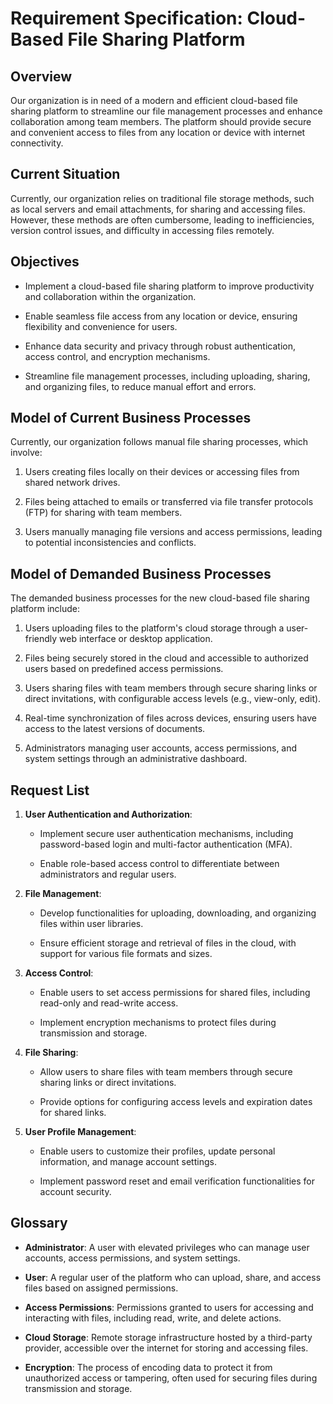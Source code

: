 Requirement Specification: Cloud-Based File Sharing Platform
============================================================

Overview
--------

Our organization is in need of a modern and efficient cloud-based file sharing platform to streamline our file management processes and enhance collaboration among team members. The platform should provide secure and convenient access to files from any location or device with internet connectivity.

Current Situation
-----------------

Currently, our organization relies on traditional file storage methods, such as local servers and email attachments, for sharing and accessing files. However, these methods are often cumbersome, leading to inefficiencies, version control issues, and difficulty in accessing files remotely.

Objectives
----------

*   Implement a cloud-based file sharing platform to improve productivity and collaboration within the organization.
    
*   Enable seamless file access from any location or device, ensuring flexibility and convenience for users.
    
*   Enhance data security and privacy through robust authentication, access control, and encryption mechanisms.
    
*   Streamline file management processes, including uploading, sharing, and organizing files, to reduce manual effort and errors.
    

Model of Current Business Processes
-----------------------------------

Currently, our organization follows manual file sharing processes, which involve:

1.  Users creating files locally on their devices or accessing files from shared network drives.
    
2.  Files being attached to emails or transferred via file transfer protocols (FTP) for sharing with team members.
    
3.  Users manually managing file versions and access permissions, leading to potential inconsistencies and conflicts.
    

Model of Demanded Business Processes
------------------------------------

The demanded business processes for the new cloud-based file sharing platform include:

1.  Users uploading files to the platform's cloud storage through a user-friendly web interface or desktop application.
    
2.  Files being securely stored in the cloud and accessible to authorized users based on predefined access permissions.
    
3.  Users sharing files with team members through secure sharing links or direct invitations, with configurable access levels (e.g., view-only, edit).
    
4.  Real-time synchronization of files across devices, ensuring users have access to the latest versions of documents.
    
5.  Administrators managing user accounts, access permissions, and system settings through an administrative dashboard.
    

Request List
------------

1.  **User Authentication and Authorization**:
    
    *   Implement secure user authentication mechanisms, including password-based login and multi-factor authentication (MFA).
        
    *   Enable role-based access control to differentiate between administrators and regular users.
        
2.  **File Management**:
    
    *   Develop functionalities for uploading, downloading, and organizing files within user libraries.
        
    *   Ensure efficient storage and retrieval of files in the cloud, with support for various file formats and sizes.
        
3.  **Access Control**:
    
    *   Enable users to set access permissions for shared files, including read-only and read-write access.
        
    *   Implement encryption mechanisms to protect files during transmission and storage.
        
4.  **File Sharing**:
    
    *   Allow users to share files with team members through secure sharing links or direct invitations.
        
    *   Provide options for configuring access levels and expiration dates for shared links.
        
5.  **User Profile Management**:
    
    *   Enable users to customize their profiles, update personal information, and manage account settings.
        
    *   Implement password reset and email verification functionalities for account security.
        

Glossary
--------

*   **Administrator**: A user with elevated privileges who can manage user accounts, access permissions, and system settings.
    
*   **User**: A regular user of the platform who can upload, share, and access files based on assigned permissions.
    
*   **Access Permissions**: Permissions granted to users for accessing and interacting with files, including read, write, and delete actions.
    
*   **Cloud Storage**: Remote storage infrastructure hosted by a third-party provider, accessible over the internet for storing and accessing files.
    
*   **Encryption**: The process of encoding data to protect it from unauthorized access or tampering, often used for securing files during transmission and storage.